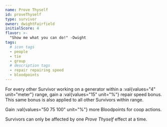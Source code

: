 ```yaml
---
name: Prove Thyself
id: proveThyself
type: survivor
owner: dwightFairfield
initialScore: 4
flavor: >-
  "Show me what you can do!" -Dwight
tags:
  # icon tags
  - people
  - tie
  - group
  # description tags
  - repair repairing speed
  - bloodpoints
---
```


For every other Survivor working on a generator within a :val{values="4" unit="meter"} range, gain a :val{values="15" unit="%"} repair speed bonus. This same bonus is also applied to all other Survivors within range.

Gain :val{values="50 75 100" unit="%"} more Bloodpoints for coop actions.

Survivors can only be affected by one _Prove Thyself_ effect at a time.
